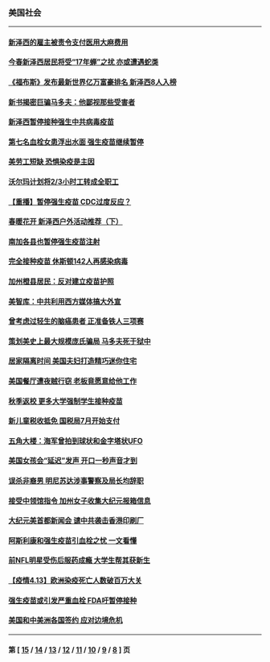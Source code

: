### 美国社会
---
#### [新泽西的雇主被责令支付医用大麻费用](../../pages/ncid1078160/n12883391.md) 
#### [今春新泽西居民将受“17年蝉”之扰  亦或遭遇蛇类](../../pages/ncid1078160/n12883364.md) 
#### [《福布斯》发布最新世界亿万富豪排名 新泽西8人入榜](../../pages/ncid1078160/n12883287.md) 
#### [新书揭密巨骗马多夫：他鄙视那些受害者](../../pages/ncid1078160/n12882865.md) 
#### [新泽西暂停接种强生中共病毒疫苗](../../pages/ncid1078160/n12882767.md) 
#### [第七名血栓女患浮出水面 强生疫苗继续暂停](../../pages/ncid1078160/n12882414.md) 
#### [美劳工短缺 恐惧染疫是主因](../../pages/ncid1078160/n12882189.md) 
#### [沃尔玛计划将2/3小时工转成全职工](../../pages/ncid1078160/n12882162.md) 
#### [【重播】暂停强生疫苗 CDC过度反应？](../../pages/ncid1078160/n12882108.md) 
#### [春暖花开 新泽西户外活动推荐（下）](../../pages/ncid1078160/n12880816.md) 
#### [南加各县也暂停强生疫苗注射](../../pages/ncid1078160/n12880768.md) 
#### [完全接种疫苗 休斯顿142人再感染病毒](../../pages/ncid1078160/n12880518.md) 
#### [加州橙县居民：反对建立疫苗护照](../../pages/ncid1078160/n12880297.md) 
#### [美智库：中共利用西方媒体搞大外宣](../../pages/ncid1078160/n12880101.md) 
#### [曾考虑过轻生的脑癌患者 正准备铁人三项赛](../../pages/ncid1078160/n12879689.md) 
#### [策划美史上最大规模庞氏骗局 马多夫死于狱中](../../pages/ncid1078160/n12880091.md) 
#### [居家隔离时间 美国夫妇打造精巧迷你住宅](../../pages/ncid1078160/n12878466.md) 
#### [美国餐厅遭夜贼行窃 老板竟愿意给他工作](../../pages/ncid1078160/n12879328.md) 
#### [秋季返校 更多大学强制学生接种疫苗](../../pages/ncid1078160/n12879309.md) 
#### [新儿童税收抵免 国税局7月开始支付](../../pages/ncid1078160/n12879308.md) 
#### [五角大楼：海军曾拍到球状和金字塔状UFO](../../pages/ncid1078160/n12879089.md) 
#### [美国女孩会“延迟”发声 开口一秒声音才到](../../pages/ncid1078160/n12878781.md) 
#### [误杀非裔男 明尼苏达涉事警察及局长均辞职](../../pages/ncid1078160/n12878117.md) 
#### [接受中领馆指令 加州女子收集大纪元报箱信息](../../pages/ncid1078160/n12876437.md) 
#### [大纪元美首都新闻会 谴中共袭击香港印刷厂](../../pages/ncid1078160/n12878005.md) 
#### [阿斯利康和强生疫苗引血栓之忧 一文看懂](../../pages/ncid1078160/n12877717.md) 
#### [前NFL明星受伤后服药成瘾 大学生帮其获新生](../../pages/ncid1078160/n12877145.md) 
#### [【疫情4.13】欧洲染疫死亡人数破百万大关](../../pages/ncid1078160/n12875659.md) 
#### [强生疫苗或引发严重血栓 FDA吁暂停接种](../../pages/ncid1078160/n12877164.md) 
#### [美国和中美洲各国签约 应对边境危机](../../pages/ncid1078160/n12877251.md) 

---
#### 第 [ [15](./15.md) / [14](./14.md) / [13](./13.md) / [12](./12.md) / [11](./11.md) / [10](./10.md) / [9](./9.md) / [8](./8.md) ] 页
